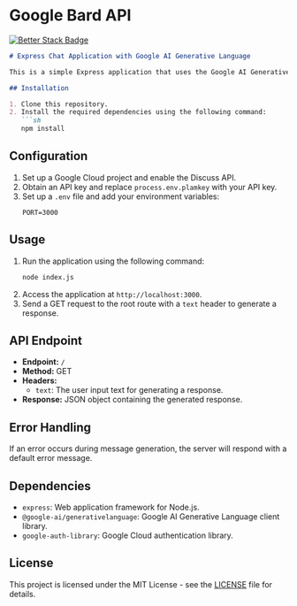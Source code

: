 # Google Bard API
[![Better Stack Badge](https://uptime.betterstack.com/status-badges/v1/monitor/t0t1.svg)](https://status.nishantapps.in/?utm_source=status_badge)
```markdown
# Express Chat Application with Google AI Generative Language

This is a simple Express application that uses the Google AI Generative Language API to generate responses to user input.

## Installation

1. Clone this repository.
2. Install the required dependencies using the following command:
   ```sh
   npm install
   ```

## Configuration

1. Set up a Google Cloud project and enable the Discuss API.
2. Obtain an API key and replace `process.env.plamkey` with your API key.
3. Set up a `.env` file and add your environment variables:
   ```env
   PORT=3000
   ```

## Usage

1. Run the application using the following command:
   ```sh
   node index.js
   ```
2. Access the application at `http://localhost:3000`.
3. Send a GET request to the root route with a `text` header to generate a response.

## API Endpoint

- **Endpoint:** `/`
- **Method:** GET
- **Headers:**
  - `text`: The user input text for generating a response.
- **Response:** JSON object containing the generated response.

## Error Handling

If an error occurs during message generation, the server will respond with a default error message.

## Dependencies

- `express`: Web application framework for Node.js.
- `@google-ai/generativelanguage`: Google AI Generative Language client library.
- `google-auth-library`: Google Cloud authentication library.

## License

This project is licensed under the MIT License - see the [LICENSE](LICENSE) file for details.
